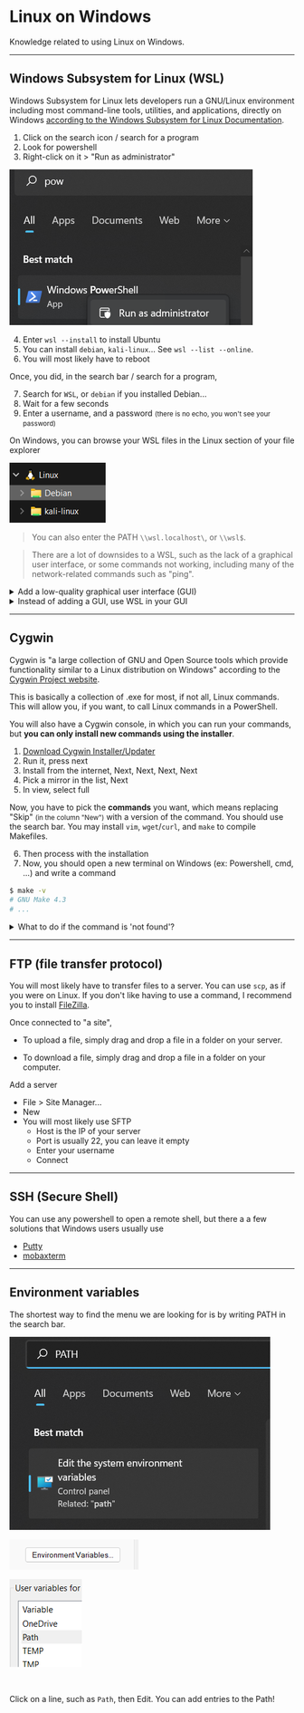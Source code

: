 # Linux on Windows

Knowledge related to using Linux on Windows.

<hr class="sl">

## Windows Subsystem for Linux (WSL)

<div class="row row-cols-md-2"><div>

Windows Subsystem for Linux lets developers run a GNU/Linux environment including most command-line tools, utilities, and applications, directly on Windows [according to the Windows Subsystem for Linux Documentation](https://learn.microsoft.com/en-us/windows/wsl/).

1. Click on the search icon / search for a program
2. Look for powershell
3. Right-click on it > "Run as administrator"

![run_powershell_as_admin](_images/run_powershell_as_admin.png)
</div><div>

4. Enter `wsl --install` to install Ubuntu
5. You can install `debian`, `kali-linux`... See `wsl --list --online`.
6. You will most likely have to reboot

Once, you did, in the search bar / search for a program, 

7. Search for `WSL`, or `debian` if you installed Debian...
8. Wait for a few seconds
9. Enter a username, and a password <small>(there is no echo, you won't see your password)</small>

On Windows, you can browse your WSL files in the Linux section of your file explorer

![browse_wsl_files](_images/browse_wsl_files.png)

> You can also enter the PATH `\\wsl.localhost\`, or `\\wsl$`.
</div></div>

> There are a lot of downsides to a WSL, such as the lack of a graphical user interface, or some commands not working, including many of the network-related commands such as "ping".

<div class="row row-cols-md-2"><div>

<details class="details-e">
<summary>Add a low-quality graphical user interface (GUI)</summary>

It will be a low quality once, but it still possible for some software. You need to install [XMing](http://www.straightrunning.com/XmingNotes/), and [XMing fonts](http://www.straightrunning.com/XmingNotes/). **Scroll to "public domain" to find the download links**. Then, every time you need to use `-c` (graphical version), start XMing first. For instance

```bash
$ sudo apt-get update
# editor: sublime text
$ sudo apt-get install sublime-text
$ subl -c
# editor: emacs
$ sudo apt-get install emacs
$ emacs -c
# editor: IntelliJ
# ... get the tar.gz on their Website, tar xvf idea.tar.gz
# inside the bin folder, run the .sh
$ ./idea.sh -c
```
</details>
</div><div>

<details class="details-e">
<summary>Instead of adding a GUI, use WSL in your GUI</summary>

Instead of adding a low-quality graphical user interface, it would be better to use WSL directly in your text editor (VSCode...), or directly in your IDE (IntelliJ...).

* [IntelliJ](https://www.jetbrains.com/help/idea/how-to-use-wsl-development-environment-in-product.html) can use a Java installed on a WSL, detect installed WSLs, and create a project on one of them.
* [Configure CLion](https://www.jetbrains.com/help/clion/how-to-use-wsl-development-environment-in-product.html) to use a WSL C Compiler, which make functions such as `fork()` available
* [Get started using VSCode with WSL](https://learn.microsoft.com/en-us/windows/wsl/tutorials/wsl-vscode), or this for [C/C++, and WSL](https://code.visualstudio.com/docs/cpp/config-wsl)
</details>
</div></div>

<hr class="sr">

## Cygwin

<div class="row row-cols-md-2"><div>

Cygwin is "a large collection of GNU and Open Source tools which provide functionality similar to a Linux distribution on Windows" according to the [Cygwin Project website](https://www.cygwin.com/). 

This is basically a collection of .exe for most, if not all, Linux commands. This will allow you, if you want, to call Linux commands in a PowerShell.

You will also have a Cygwin console, in which you can run your commands, but **you can only install new commands using the installer**.
</div><div>

1. [Download Cygwin Installer/Updater](https://www.cygwin.com/install.html)
2. Run it, press next
3. Install from the internet, Next, Next, Next, Next
4. Pick a mirror in the list, Next
5. In view, select full

Now, you have to pick the **commands** you want, which means replacing "Skip" <small>(in the column "New")</small> with a version of the command. You should use the search bar. You may install `vim`, `wget`/`curl`, and `make` to compile Makefiles.

6. Then process with the installation
7. Now, you should open a new terminal on Windows (ex: Powershell, cmd, ...) and write a command

```bash
$ make -v
# GNU Make 4.3
# ...
```

<details class="details-e">
<summary>What to do if the command is 'not found'?</summary>

* You may have to restart your IDE (if you are using one), or your computer.
* If this is still not working, check that `C:/cygwin64/bin` is in the PATH.
</details>

</div></div>

<hr class="sl">

## FTP (file transfer protocol)

<div class="row row-cols-md-2"><div>

You will most likely have to transfer files to a server. You can use `scp`, as if you were on Linux. If you don't like having to use a command, I recommend you to install [FileZilla](https://filezilla-project.org/).

Once connected to "a site",

* To upload a file, simply drag and drop a file in a folder on your server.

* To download a file, simply drag and drop a file in a folder on your computer.
</div><div>

Add a server

* File > Site Manager...
* New
* You will most likely use SFTP
    * Host is the IP of your server
    * Port is usually 22, you can leave it empty
    * Enter your username
    * Connect

</div></div>

<hr class="sr">

## SSH (Secure Shell)

You can use any powershell to open a remote shell, but there a a few solutions that Windows users usually use

* [Putty](https://putty.org/)
* [mobaxterm](https://mobaxterm.mobatek.net/)

<hr class="sl">

## Environment variables

<div class="row row-cols-md-2 mt-4"><div>

The shortest way to find the menu we are looking for is by writing PATH in the search bar.

![Write PATH in the search bar](_images/env/var1.png)

</div><div class="align-self-center">

![Click on environment variables](_images/env/var2.png)

![Select a variable](_images/env/var3.png)

<br>

Click on a line, such as `Path`, then Edit. You can add entries to the Path!
</div></div>